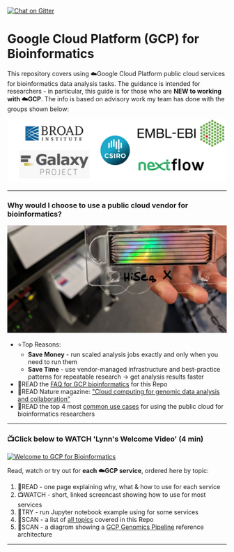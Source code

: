 [![Chat on Gitter](https://img.shields.io/gitter/room/gcp-for-bioinformatics/nextflow.svg?colorB=26af64&style=popout)](https://gitter.im/gcp-for-bioinformatics)

# Google Cloud Platform (GCP) for Bioinformatics
This repository covers using ☁️Google Cloud Platform public cloud services for bioinformatics data analysis tasks.  The guidance is intended for researchers - in particular, this guide is for those who are **NEW to working with ☁️GCP**.  The info is based on advisory work my team has done with the groups shown below:

[![bioinformatics-groups](/images/logos.png)]() 

---

### Why would I choose to use a public cloud vendor for bioinformatics?

[![flow-cell](/images/flow-cell.jpg)]() 

- ⭐️Top Reasons:
    - **Save Money** - run scaled analysis jobs exactly and only when you need to run them
    - **Save Time** - use vendor-managed infrastructure and best-practice patterns for repeatable research -> get analysis results faster
- 📗READ the [FAQ for GCP bioinformatics](https://github.com/lynnlangit/gcp-for-bioinformatics/blob/master/FAQ.md) for this Repo
- 📕READ Nature magazine: ["Cloud computing for genomic data analysis and collaboration"](https://www.nature.com/articles/nrg.2017.113)
- 📗READ the top 4 most [common use cases](https://github.com/lynnlangit/gcp-for-bioinformatics/blob/master/USING.md) for using the public cloud for bioinformatics researchers

----

### 📺Click below to WATCH 'Lynn's Welcome Video' (4 min) 

[![Welcome to GCP for Bioinformatics](http://img.youtube.com/vi/YoFkSVDlN6k/0.jpg)](http://www.youtube.com/watch?v=YoFkSVDlN6k "Welcome to GCP for Bioinformatics")

Read, watch or try out for **each ☁️GCP service**, ordered here by topic:  
1. 📗READ - one page explaining why, what & how to use for each service
2. 📺WATCH -  short, linked screencast showing how to use for most services
3. 📙TRY - run Jupyter notebook example using for some services 
4. 📘SCAN - a list of [all topics](https://github.com/lynnlangit/gcp-for-bioinformatics/blob/master/TOPICS.md) covered in this Repo
5. 📘SCAN - a diagrom showing a [GCP Genomics Pipeline](https://github.com/lynnlangit/gcp-for-bioinformatics/blob/master/ARCHITECTURE.md) reference architecture

-----

